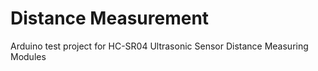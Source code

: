 # Distance Measurement
Arduino test project for HC-SR04 Ultrasonic Sensor Distance Measuring Modules
